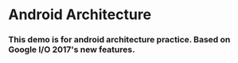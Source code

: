 # Android Architecture
### This demo is for android architecture practice. Based on Google I/O 2017's new features.
